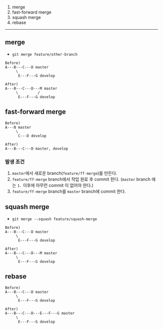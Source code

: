 1. merge 
2. fast-forward merge 
3. squash merge 
4. rebase

---

## merge

- `git merge feature/other-branch`

```
Before)
A---B---C---D master
     \
      E---F---G develop

After)
A---B---C---D---M master
     \         /
      E---F---G develop
```

## fast-forward merge

```
Before)
A---B master
     \
      C---D develop

After)
A---B---C---D master, develop
```

### 발생 조건

1. `master`에서 새로운 branch(`feature/ff-merge`)를 만든다.
2. `feature/ff-merge` branch에서 작업 완료 후 commit 한다.
    (`master` branch 에는 `1.` 이후에 아무런 commit 이 없어야 한다.)
3. `feature/ff-merge` branch를 `master` branch에 commit 한다.

## squash merge

- `git merge --squash feature/squash-merge`

```
Before)
A---B---C---D master
     \
      E---F---G develop

After)
A---B---C---D---M master
     \
      E---F---G develop
```

## rebase

```
Before)
A---B---C---D master
     \
      E---F---G develop

After)
A---B---C---D---E---F---G master
     \         
      E---F---G develop
```
